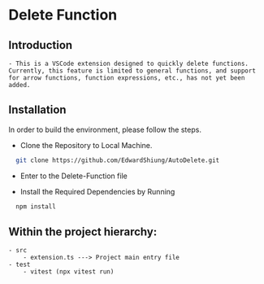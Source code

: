 # Delete Function


## Introduction

    - This is a VSCode extension designed to quickly delete functions. Currently, this feature is limited to general functions, and support for arrow functions, function expressions, etc., has not yet been added.

## Installation

In order to build the environment, please follow the steps.

- Clone the Repository to Local Machine.

```bash
  git clone https://github.com/EdwardShiung/AutoDelete.git
```

- Enter to the Delete-Function file

- Install the Required Dependencies by Running
```bash
  npm install
```

## Within the project hierarchy:
    - src
        - extension.ts ---> Project main entry file
    - test
        - vitest (npx vitest run)
